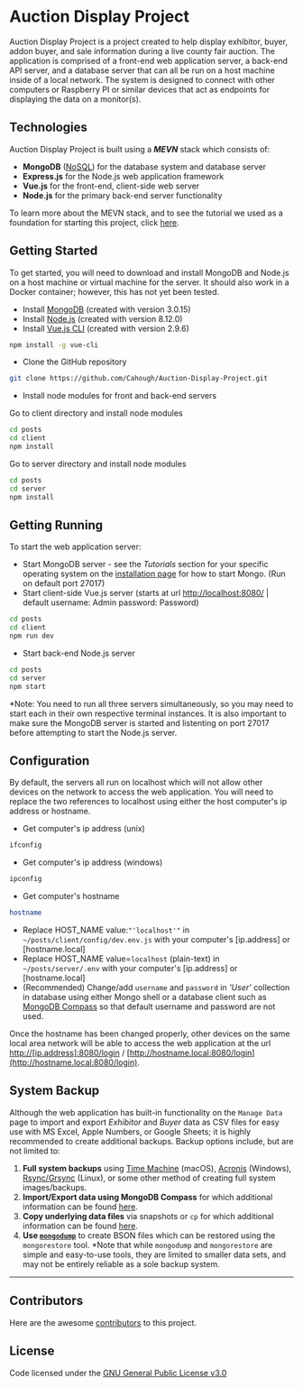 # Auction Display Project
Auction Display Project is a project created to help display exhibitor, buyer, addon buyer, and sale information during a live county fair auction. The application is comprised of a front-end web application server, a back-end API server, and a database server that can all be run on a host machine inside of a local network. The system is designed to connect with other computers or Raspberry PI or similar devices that act as endpoints for displaying the data on a monitor(s).

## Technologies
Auction Display Project is built using a _**MEVN**_ stack which consists of:
* **MongoDB** ([NoSQL](https://www.mongodb.com/nosql-explained?jmp=footer)) for the database system and database server
* **Express.js** for the Node.js web application framework
* **Vue.js** for the front-end, client-side web server
* **Node.js** for the primary back-end server functionality

To learn more about the MEVN stack, and to see the tutorial we used as a foundation for starting this project, click [here](https://medium.com/@anaida07/mevn-stack-application-part-1-3a27b61dcae0).

## Getting Started
To get started, you will need to download and install MongoDB and Node.js on a host machine or virtual machine for the server. It should also work in a Docker container; however, this has not yet been tested.
* Install [MongoDB](https://docs.mongodb.com/manual/installation/) (created with version 3.0.15)
* Install [Node.js](https://nodejs.org/en/download/) (created with version 8.12.0)
* Install [Vue.js CLI](https://cli.vuejs.org/guide/installation.html) (created with version 2.9.6)
```bash
npm install -g vue-cli
```
* Clone the GitHub repository
```bash
git clone https://github.com/Cahough/Auction-Display-Project.git
```
* Install node modules for front and back-end servers

Go to client directory and install node modules
```bash
cd posts
cd client
npm install
```
Go to server directory and install node modules
```bash
cd posts
cd server
npm install
```

## Getting Running
To start the web application server:
* Start MongoDB server - see the *Tutorials* section for your specific operating system on the [installation page](https://docs.mongodb.com/manual/installation/) for how to start Mongo. (Run on default port 27017)
* Start client-side Vue.js server (starts at url [http://localhost:8080/](http://localhost:8080/) | default username: Admin password: Password)
```bash
cd posts
cd client
npm run dev
```
* Start back-end Node.js server
```bash
cd posts
cd server
npm start
```
*Note: You need to run all three servers simultaneously, so you may need to start each in their own respective terminal instances. It is also important to make sure the MongoDB server is started and listenting on port 27017 before attempting to start the Node.js server.

## Configuration
By default, the servers all run on localhost which will not allow other devices on the network to access the web application. You will need to replace the two references to localhost using either the host computer's ip address or hostname.

* Get computer's ip address (unix)
```bash
ifconfig
```

* Get computer's ip address (windows)
```bash
ipconfig
```

* Get computer's hostname
```bash
hostname
```
* Replace HOST_NAME value:`"'localhost'"` in `~/posts/client/config/dev.env.js` with your computer's [ip.address] or [hostname.local]
* Replace HOST_NAME value=`localhost` (plain-text) in `~/posts/server/.env` with your computer's [ip.address] or [hostname.local]
* (Recommended) Change/add `username` and `password` in *'User'* collection in database using either Mongo shell or a database client such as [MongoDB Compass](https://www.mongodb.com/products/compass) so that default username and password are not used.

Once the hostname has been changed properly, other devices on the same local area network will be able to access the web application at the url [http://[ip.address]:8080/login](http://[ip.address]:8080/login) / [http://hostname.local:8080/login](http://hostname.local:8080/login).

## System Backup
Although the web application has built-in functionality on the `Manage Data` page to import and export *Exhibitor* and *Buyer* data as CSV files for easy use with MS Excel, Apple Numbers, or Google Sheets; it is highly recommended to create additional backups. Backup options include, but are not limited to:
1. **Full system backups** using [Time Machine](https://support.apple.com/en-us/HT201250) (macOS), [Acronis](https://www.acronis.com/en-us/personal/computer-backup/) (Windows), [Rsync/Grsync](https://linux.die.net/man/1/rsync) (Linux), or some other method of creating full system images/backups.
2. **Import/Export data using MongoDB Compass** for which additional information can be found [here](https://docs.mongodb.com/compass/master/import-export/).
3. **Copy underlying data files** via snapshots or `cp` for which additional information can be found [here](https://docs.mongodb.com/manual/core/backups/).
4. **Use [`mongodump`](https://docs.mongodb.com/manual/tutorial/backup-and-restore-tools/)** to create BSON files which can be restored using the `mongorestore` tool. *Note that while `mongodump` and `mongorestore` are simple and easy-to-use tools, they are limited to smaller data sets, and may not be entirely reliable as a sole backup system.


---
## Contributors
Here are the awesome [contributors](https://github.com/Cahough/Auction-Display-Project/graphs/contributors) to this project.

## License
Code licensed under the [GNU General Public License v3.0](https://www.gnu.org/licenses/gpl-3.0.en.html)
